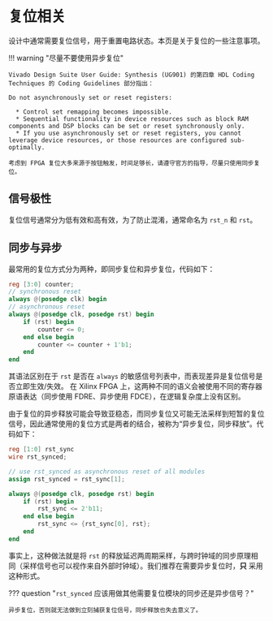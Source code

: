 # 复位相关

设计中通常需要复位信号，用于重置电路状态。本页是关于复位的一些注意事项。

!!! warning "尽量不要使用异步复位"

    Vivado Design Suite User Guide: Synthesis (UG901) 的第四章 HDL Coding Techniques 的 Coding Guidelines 部分指出：

    Do not asynchronously set or reset registers:  

      * Control set remapping becomes impossible.
      * Sequential functionality in device resources such as block RAM components and DSP blocks can be set or reset synchronously only.
      * If you use asynchronously set or reset registers, you cannot leverage device resources, or those resources are configured sub-optimally.
    
    考虑到 FPGA 复位大多来源于按钮触发，时间足够长，请遵守官方的指导，尽量只使用同步复位。

## 信号极性

复位信号通常分为低有效和高有效，为了防止混淆，通常命名为 `rst_n` 和 `rst`。

## 同步与异步

最常用的复位方式分为两种，即同步复位和异步复位，代码如下：

```verilog
reg [3:0] counter;
// synchronous reset
always @(posedge clk) begin
// asynchronous reset
always @(posedge clk, posedge rst) begin
    if (rst) begin
        counter <= 0;
    end else begin
        counter <= counter + 1'b1;
    end
end
```

其语法区别在于 `rst` 是否在 `always` 的敏感信号列表中，而表现差异是复位信号是否立即生效/失效。
在 Xilinx FPGA 上，这两种不同的语义会被使用不同的寄存器原语表达（同步使用 FDRE、异步使用 FDCE），在逻辑复杂度上没有区别。

由于复位的异步释放可能会导致亚稳态，而同步复位又可能无法采样到短暂的复位信号，因此通常使用的复位方式是两者的结合，被称为“异步复位，同步释放”。代码如下：

```verilog
reg [1:0] rst_sync
wire rst_synced;

// use rst_synced as asynchronous reset of all modules
assign rst_synced = rst_sync[1];

always @(posedge clk, posedge rst) begin
    if (rst) begin
        rst_sync <= 2'b11;
    end else begin
        rst_sync <= {rst_sync[0], rst};
    end
end
```

事实上，这种做法就是将 `rst` 的释放延迟两周期采样，与跨时钟域的同步原理相同（采样信号也可以视作来自外部时钟域）。我们推荐在需要异步复位时，**只** 采用这种形式。

??? question "`rst_synced` 应该用做其他需要复位模块的同步还是异步信号？"

    异步复位，否则就无法做到立刻捕获复位信号，同步释放也失去意义了。

